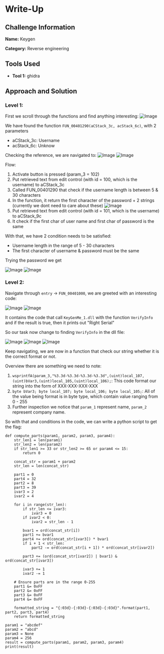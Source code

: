 # Write-Up

## Challenge Information
**Name:** Keygen

**Category:** Reverse engineering

## Tools Used
- **Tool 1:** ghidra

## Approach and Solution

### Level 1: 
First we scroll through the functions and find anything interesting:
![Image](lvl1/1.png)

We have found the function `FUN_00401290(aCStack_3c, acStack_6c)`, with 2 parameters 
- aCStack_3c: Username
- acStack_6c: Unknow

Checking the reference, we are navigated to:
![Image](lvl1/2.png)
![Image](lvl1/3.png)

Flow:
1. Activate button is pressed (param_3 = 102)
2. Put retrieved text from edit control (with id = 100, which is the username) to aCStack_3c
3. Called FUN_00401290 that check if the username length is between 5 & 30 characters
4. In the function, it return the first character of the password + 2 strings (currently we dont need to care about these)
![Image](lvl1/4.png)
5. Put retrieved text from edit control (with id = 101, which is the username) to aCStack_9c
6. It check if the first char of user name and first char of password is the same

With that, we have 2 condition needs to be satisfied:
- Username length in the range of 5 - 30 characters
- The first character of username & password must be the same

Trying the password we get

![Image](lvl1/5.png)
![Image](lvl1/6.png)

### Level 2:
Navigate through `entry` -> `FUN_00401000`, we are greeted with an interesting code:

![Image](lvl2/1.png)
![Image](lvl2/2.png)

It contains the code that call `KeyGenMe_1.dll` with the function `VerifyInfo` and if the result is true, then it prints out "Right Serial"

So our task now change to finding `VerifyInfo` in the dll file:

![Image](lvl2/3.png)
![Image](lvl2/4.png)
![Image](lvl2/5.png)

Keep navigating, we are now in a function that check our string whether it is the correct format or not. 

Overview there are something we need to note:
1. `wsprintfA(param_3,"%3.3d-%3.3d-%3.3d-%3.3d",(uint)local_107,(uint)bVar3,(uint)local_105,(uint)local_106);`: This code format our string into the form of XXX-XXX-XXX-XXX
2. `byte bVar3; byte local_107; byte local_106; byte local_105;`: All of the value being format is in byte type, which contain value ranging from 0 - 255
3. Further inspection we notice that `param_1` represent name, `param_2` represent company name.

So with that and conditions in the code, we can write a python script to get the flag:

```
def compute_parts(param1, param2, param3, param4):
    str_len1 = len(param1)
    str_len2 = len(param2)
    if str_len1 >= 33 or str_len2 >= 65 or param4 <= 15:
        return 0

    concat_str = param1 + param2
    str_len = len(concat_str)

    part1 = 0
    part4 = 32
    part2 = 8
    part3 = 39
    ivar3 = 2
    ivar2 = 4

    for i in range(str_len):
        if str_len <= ivar3:
            ivar3 = 0
        if ivar2 < 0:
            ivar2 = str_len - 1

        bvar1 = ord(concat_str[i])
        part1 += bvar1
        part4 += ord(concat_str[ivar3]) * bvar1
        if i + 1 < str_len:
            part2 -= ord(concat_str[i + 1]) * ord(concat_str[ivar2])

        part3 += (ord(concat_str[ivar2]) | bvar1) & ord(concat_str[ivar3])

        ivar3 += 1
        ivar2 -= 1

    # Ensure parts are in the range 0-255
    part1 &= 0xFF
    part2 &= 0xFF
    part3 &= 0xFF
    part4 &= 0xFF

    formatted_string = "{:03d}-{:03d}-{:03d}-{:03d}".format(part1, part2, part3, part4)
    return formatted_string

param1 = "abcdef"
param2 = "abcd"
param3 = None
param4 = 256
result = compute_parts(param1, param2, param3, param4)
print(result)
```

